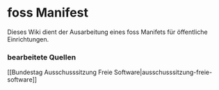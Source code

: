# foss Manifest

Dieses Wiki dient der Ausarbeitung eines foss Manifets für öffentliche Einrichtungen.

<h3> bearbeitete Quellen </h3>

[[Bundestag Ausschusssitzung Freie Software|ausschusssitzung-freie-software]]